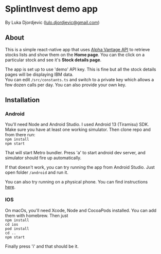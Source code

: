 # SplintInvest demo app

By Luka Djordjevic (lulo.djordjevic@gmail.com)

## About

This is a simple react-native app that uses [Alpha Vantage API](https://www.alphavantage.co/documentation/) to retrieve stocks lists and show them on the **Home page**. You can the click on a particular stock and see it's **Stock details page**.

The app is set up to use 'demo' API key. This is fine but all the stock details pages will be displaying IBM data.<br>
You can edit `/src/constants.ts` and switch to a private key which allows a few dozen calls per day. You can also provide your own key.

## Installation

### Android

You'll need Node and Android Studio. I used Android 13 (Tiramisu) SDK. Make sure you have at least one working simulator.
Then clone repo and from there run:<br>
`npm install`<br>
`npm start`<br>

That will start Metro bundler. Press 'a' to start android dev server, and simulator should fire up automatically.

If that doesn't work, you can try running the app from Android Studio. Just open folder `/android` and run it.

You can also try running on a physical phone. You can find instructions [here](https://reactnative.dev/docs/running-on-device).

### IOS

On macOs, you'll need Xcode, Node and CocoaPods installed. You can add them with homebrew. Then just<br>
`npm install`<br>
`cd ios`<br>
`pod install`<br>
`cd ..`<br>
`npm start`<br>

Finally press 'i' and that should be it.
